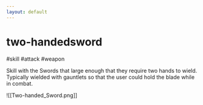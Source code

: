```yaml
---
layout: default
---
```


# two-handedsword

#skill #attack #weapon

Skill with the Swords that large enough that they require two hands to wield. Typically wielded with gauntlets so that the user could hold the blade while in combat.

![[Two-handed_Sword.png]]

